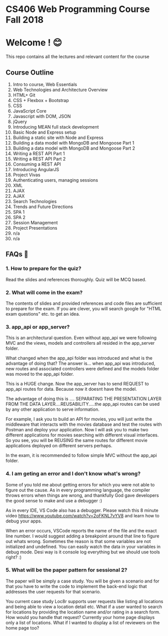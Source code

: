 # CS406 Web Programming Course Fall 2018

# Welcome ! :blush: 

This repo contains all the lectures and relevant content for the course 
## Course Outline
1. Intro to course, Web Essentials
2. Web Technologies and Architecture Overview
3. HTML+ Git
4. CSS + Flexbox + Bootstrap
5. CSS 
6. JavaScript Core
7. Javascript with DOM, JSON
8. jQuery
9. Introducing MEAN full stack development
10. Basic Node and Express setup
11. Building a static site with Node and Express
12. Building a data model with MongoDB and Mongoose Part 1
13. Building a data model with MongoDB and Mongoose Part 2
14. Writing a REST API Part 1
15. Writing a REST API Part 2
16. Consuming a REST API
17. Introducing AngularJS
18. Project Vivas
19. Authenticating users, managing sessions
20. XML
21. AJAX
22. AJAX
23. Search Technologies
24. Trends and Future Directions
25. SPA 1
26. SPA 2
27. Session Management
28. Project Presentations
29. n/a
30. n/a


## FAQs :gem:

### 1. How to prepare for the quiz?

Read the slides and references thoroughly. Quiz will be MCQ based.

### 2. What will come in the exam?

The contents of slides and provided references and code files are sufficient to prepare for the exam. If you are clever, you will search google for "HTML exam questions" etc. to get an idea. 

### 3. app_api or app_server?

This is an architectural question. Even without app_api we were following MVC and the views, models and controllers all resided in the app_server folder.

What changed when the app_api folder was introduced and what is the advantage of doing that?
The answer is... when app_api was introduced, new routes and associated controllers were defined and the models folder was moved to the app_api folder.

This is a HUGE change. Now the app_server has to send REQUEST to app_api routes for data. Because now it doesnt have the model.

The advantage of doing this is .... SEPARATING THE PRESENTATION LAYER FROM THE DATA LAYER....REUSABILITY.....the app_api routes can be used by any other application to serve information. 

For example, I ask you to build an API for movies, you will just write the middleware that interacts with the movies database and test the routes with Postman and deploy your application. Now I will ask you to make two different applications for movies searching with different visual interfaces. So you see, you will be REUSING the same routes for different movie applications deployed on different servers perhaps.

In the exam, it is recommended to follow simple MVC without the app_api folder.

### 4. I am geting an error and I don't know what's wrong?

Some of you told me about getting errors for which you were not able to figure out the cause. As in every programming language, the compiler throws errors when things are wrong, and thankfully God gave developers the good sense to make and use a debugger :) 

As in every IDE, VS Code also has a debugger. Please watch this 8 minute video https://www.youtube.com/watch?v=2oFKNL7vYV8 and learn how to debug your apps. 

When an error occurs, VSCode reports the name of the file and the exact line number. I would suggest adding a breakpoint around that line to figure out whats wrong. Sometimes the reason is that some variables are not initialized and undefined. You can easily watch the data in your variables in debug mode. Desi way is it console log everything but we should use tools right? :)

### 5. What will be the paper pattern for sessional 2?

The paper will be simply a case study. You will be given a scenario and for that you have to write the code to implement the back-end logic that addresses the user requests for that scenario.

You current case study Loc8r supports user requests like listing all locations and being able to view a location detail etc. What if a user wanted to search for locations by providing the location name and/or rating in a search form. How would you handle that request? Currently your home page displays only a list of locations. What if I wanted to display a list of reviewers on the home page too?


